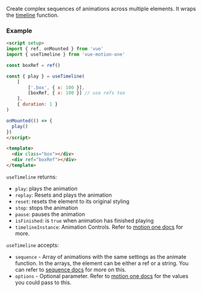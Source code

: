 Create complex sequences of animations across multiple elements. It wraps the [timeline](https://motion.dev/dom/timeline) function.

### Example

```html
<script setup>
import { ref, onMounted } from 'vue'
import { useTimeline } from 'vue-motion-one'

const boxRef = ref()

const { play } = useTimeline(
    [
        ['.box', { x: 100 }],
        [boxRef, { x: 100 }] // use refs too
    ],
    { duration: 1 }
)

onMounted(() => {
  play()
})
</script>

<template>
  <div class="box"></div>
  <div ref="boxRef"></div>
</template>
```

`useTimeline` returns:

-   `play`: plays the animation
-   `replay`: Resets and plays the animation
-   `reset`: resets the element to its original styling
-   `stop`: stops the animation
-   `pause`: pauses the animation
-   `isFinished`: is `true` when animation has finished playing
-   `timelineInstance`: Animation Controls. Refer to [motion one docs](https://motion.dev/dom/controls) for more.

`useTimeline` accepts:

-   `sequence` - Array of animations with the same settings as the animate function. In the arrays, the element can be either a ref or a string. You can refer to [sequence docs](https://motion.dev/dom/timeline#sequence) for more on this.
-   `options` - Optional parameter. Refer to [motion one docs](https://motion.dev/dom/animate#options) for the values you could pass to this.
